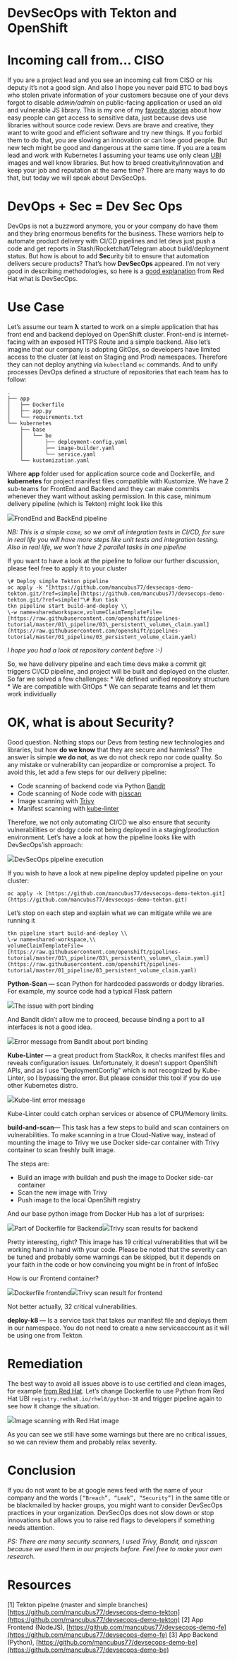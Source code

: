 DevSecOps with Tekton and OpenShift
===================================

Incoming call from… CISO
========================

If you are a project lead and you see an incoming call from CISO or his deputy it’s not a good sign. And also I hope you never paid BTC to bad boys who stolen private information of your customers because one of your devs forgot to disable _admin/admin_ on public-facing application or used an old and vulnerable JS library. This is my one of my [favorite stories](https://medium.com/hackernoon/im-harvesting-credit-card-numbers-and-passwords-from-your-site-here-s-how-9a8cb347c5b5) about how easy people can get access to sensitive data, just because devs use libraries without source code review. Devs are brave and creative, they want to write good and efficient software and try new things. If you forbid them to do that, you are slowing an innovation or can lose good people. But new tech might be good and dangerous at the same time. If you are a team lead and work with Kubernetes I assuming your teams use only clean [UBI](https://www.redhat.com/en/blog/introducing-red-hat-universal-base-image) images and well know libraries. But how to breed creativity/innovation and keep your job and reputation at the same time? There are many ways to do that, but today we will speak about DevSecOps.

DevOps + Sec = Dev Sec Ops
==========================

DevOps is not a buzzword anymore, you or your company do have them and they bring enormous benefits for the business. These warriors help to automate product delivery with CI/CD pipelines and let devs just push a code and get reports in Stash/Rocketchat/Telegram about build/deployment status. But how is about to add **Sec**urity bit to ensure that automation delivers secure products? That’s how **DevSecOps** appeared. I’m not very good in describing methodologies, so here is a [good explanation](https://www.redhat.com/en/topics/devops/what-is-devsecops#:~:text=DevSecOps%20means%20thinking%20about%20application,DevOps%20workflow%20from%20slowing%20down.) from Red Hat what is DevSecOps.

**Use Case**
============

Let’s assume our team **λ** started to work on a simple application that has front end and backend deployed on OpenShift cluster. Front-end is internet-facing with an exposed HTTPS Route and a simple backend. Also let’s imagine that our company is adopting GitOps, so developers have limited access to the cluster (at least on Staging and Prod) namespaces. Therefore they can not deploy anything via `kubectl`and `oc` commands. And to unify processes DevOps defined a structure of repositories that each team has to follow:

```
.
├── app
│   ├── Dockerfile
│   ├── app.py
│   └── requirements.txt
└── kubernetes
    ├── base
    │   └── be
    │       ├── deployment-config.yaml
    │       ├── image-builder.yaml
    │       └── service.yaml
    └── kustomization.yaml
```

Where **app** folder  used  for application source code and Dockerfile, and **kubernetes** for project manifest files compatible with Kustomize. We have 2 sub-teams for FrontEnd and Backend and they can make commits whenever they want without asking permission. In this case, minimum delivery pipeline (which is Tekton) might look like this

![](https://miro.medium.com/max/1400/1*8FYumqjhpzEyknF4gxpapQ.png)FrondEnd and BackEnd pipeline

_NB: This is a simple case, so we omit all integration tests in CI/CD, for sure in real life you will have more steps like unit tests and integration testing. Also in real life, we won’t have 2 parallel tasks in one pipeline_

If you want to have a look at the pipeline to follow our further discussion, please feel free to apply it to your cluster

```
\# Deploy simple Tekton pipeline
oc apply -k "[https://github.com/mancubus77/devsecops-demo-tekton.git/?ref=simple](https://github.com/mancubus77/devsecops-demo-tekton.git/?ref=simple)"\# Run task
tkn pipeline start build-and-deploy \\
\-w name=sharedworkspace,volumeClaimTemplateFile=[https://raw.githubusercontent.com/openshift/pipelines-tutorial/master/01\_pipeline/03\_persistent\_volume\_claim.yaml](https://raw.githubusercontent.com/openshift/pipelines-tutorial/master/01_pipeline/03_persistent_volume_claim.yaml)
```

_I hope you had a look at repository content before :-)_

So, we have delivery pipeline and each time devs make a commit git triggers CI/CD pipeline, and project will be built and deployed on the cluster. So far we solved a few challenges:
\* We defined unified repository structure
\* We are compatible with GitOps
\* We can separate teams and let them work individually

OK, what is about Security?
===========================

Good question. Nothing stops our Devs from testing new technologies and libraries, but how **do we know** that they are secure and harmless? The answer is simple **we do not**, as we do not check repo nor code quality. So any mistake or vulnerability can jeopardize or compromise a project. To avoid this, let add a few steps for our delivery pipeline:

*   Code scanning of backend code via Python [Bandit](https://github.com/PyCQA/bandit)
*   Code scanning of Node code with [njsscan](https://github.com/ajinabraham/njsscan)
*   Image scanning with [Trivy](https://github.com/aquasecurity/trivy)
*   Manifest scanning with [kube-linter](https://github.com/stackrox/kube-linter)

Therefore, we not only automating CI/CD we also ensure that security vulnerabilities or dodgy code not being deployed in a staging/production environment. Let’s have a look at how the pipeline looks like with DevSecOps’ish approach:

![](https://miro.medium.com/max/1400/1*ChuDK0ddlDs3so-l6UwbWQ.png)DevSecOps pipeline execution

If you wish to have a look at new pipeline deploy updated pipeline on your cluster:

```
oc apply -k [https://github.com/mancubus77/devsecops-demo-tekton.git](https://github.com/mancubus77/devsecops-demo-tekton.git)
```

Let’s stop on each step and explain what we can mitigate while we are running it

```
tkn pipeline start build-and-deploy \\
\-w name=shared-workspace,\\
volumeClaimTemplateFile=[https://raw.githubusercontent.com/openshift/pipelines-tutorial/master/01\_pipeline/03\_persistent\_volume\_claim.yaml](https://raw.githubusercontent.com/openshift/pipelines-tutorial/master/01_pipeline/03_persistent_volume_claim.yaml)
```

**Python-Scan —** scan Python for hardcoded passwords or dodgy libraries. For example, my source code had a typical Flask pattern

![](https://miro.medium.com/max/1400/1*OEfrvY1U4fc31NhEL-fhIw.png)The issue with port binding

And Bandit didn’t allow me to proceed, because binding a port to all interfaces is not a good idea.

![](https://miro.medium.com/max/1400/1*8R4UVpzNerucpBB02Va50Q.png)Error message from Bandit about port binding

**Kube-Linter** — a great product from StackRox, it checks manifest files and reveals configuration issues. Unfortunately, it doesn’t support OpenShift APIs, and as I use “DeploymentConfig” which is not recognized by Kube-Linter, so I bypassing the error. But please consider this tool if you do use other Kubernetes distro.

![](https://miro.medium.com/max/1400/1*SEUYDovm71Q-pdJR5S5WJg.png)Kube-lint error message

Kube-Linter could catch orphan services or absence of CPU/Memory limits.

**build-and-scan**— This task has a few steps to build and scan containers on vulnerabilities. To make scanning in a true Cloud-Native way, instead of mounting the image to Trivy we use Docker side-car container with Trivy container to scan freshly built image.

The steps are:

*   Build an image with buildah and push the image to Docker side-car container
*   Scan the new image with Trivy
*   Push image to the local OpenShift registry

And our base python image from Docker Hub has a lot of surprises:

![](https://miro.medium.com/max/1400/1*A78WzdkO5N3XzCJEJEp3Rw.png)Part of Dockerfile for Backend![](https://miro.medium.com/max/1400/1*KGu9x1hxnKtcz8b1MdVXgg.png)Trivy scan results for backend

Pretty interesting, right? This image has 19 critical vulnerabilities that will be working hand in hand with your code. Please be noted that the severity can be tuned and probably some warnings can be skipped, but it depends on your faith in the code or how convincing you might be in front of InfoSec

How is our Frontend container?

![](https://miro.medium.com/max/1256/1*1oI0OGJS4DjRSEhuNgd08Q.png)Dockerfile frontend![](https://miro.medium.com/max/1400/1*bBNumtd8rXmnW1l5cPMzGw.png)Trivy scan result for frontend

Not better actually, 32 critical vulnerabilities.

**deploy-k8 —** Is a service task that takes our manifest file and deploys them in our namespace. You do not need to create a new serviceaccount as it will be using one from Tekton.

Remediation
===========

The best way to avoid all issues above is to use certified and clean images, for example [from Red Hat](https://catalog.redhat.com/software/containers/search). Let’s change Dockerfile to use Python from Red Hat UBI
`registry.redhat.io/rhel8/python-38`
and trigger pipeline again to see how it change the situation.

![](https://miro.medium.com/max/1400/1*ZRmHs-uQkKy4IwE9MZ-wPA.png)Image scanning with Red Hat image

As you can see we still have some warnings but there are no critical issues, so we can review them and probably relax severity.

Conclusion
==========

If you do not want to be at google news feed with the name of your company and the words `[“Breach”, “Leak”, “Security”]` in the same title or be blackmailed by hacker groups, you might want to consider DevSecOps practices in your organization. DevSecOps does not slow down or stop innovations but allows you to raise red flags to developers if something needs attention.

_PS: There are many security scanners, I used Trivy, Bandit, and njsscan because we used them in our projects before. Feel free to make your own research._

Resources
=========

\[1\] Tekton pipelne (master and simple branches) [https://github.com/mancubus77/devsecops-demo-tekton](https://github.com/mancubus77/devsecops-demo-tekton)
\[2\] App Frontend (NodeJS), [https://github.com/mancubus77/devsecops-demo-fe](https://github.com/mancubus77/devsecops-demo-fe)
\[3\] App Backend (Python), [https://github.com/mancubus77/devsecops-demo-be](https://github.com/mancubus77/devsecops-demo-be)
